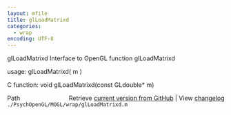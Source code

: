 ```yaml
---
layout: mfile
title: glLoadMatrixd
categories:
  - wrap
encoding: UTF-8
---
```


glLoadMatrixd  Interface to OpenGL function glLoadMatrixd  

usage:  glLoadMatrixd( m )  

C function:  void glLoadMatrixd(const GLdouble\* m)  


<div class="code_header" style="text-align:right;">
  <span style="float:left;">Path&nbsp;&nbsp;</span> <span class="counter">Retrieve <a href=
  "https://raw.github.com/Psychtoolbox-3/Psychtoolbox-3/beta/./PsychOpenGL/MOGL/wrap/glLoadMatrixd.m">current version from GitHub</a> | View <a href=
  "https://github.com/Psychtoolbox-3/Psychtoolbox-3/commits/beta/./PsychOpenGL/MOGL/wrap/glLoadMatrixd.m">changelog</a></span>
</div>
<div class="code">
  <code>./PsychOpenGL/MOGL/wrap/glLoadMatrixd.m</code>
</div>
